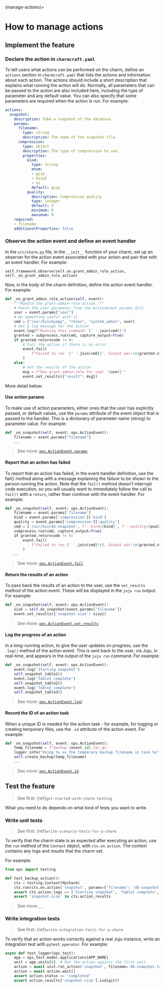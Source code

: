 (manage-actions)=
# How to manage actions

<!-- UPDATE LINKS
> See first: [`juju` | Action](https://juju.is/docs/juju/action), [`juju` | Manage actions](https://juju.is/docs/juju/manage-actions), [`charmcraft` | Manage actions]()
-->

## Implement the feature

### Declare the action in `charmcraft.yaml`

To tell users what actions can be performed on the charm, define an `actions` section in `charmcraft.yaml` that lists the actions and information about each action. The actions should include a short description that explains what running the action will do. Normally, all parameters that can be passed to the action are also included here, including the type of parameter and any default value. You can also specify that some parameters are required when the action is run.
For example:

```yaml
actions:
  snapshot:
    description: Take a snapshot of the database.
    params:
      filename:
        type: string
        description: The name of the snapshot file.
      compression:
        type: object
        description: The type of compression to use.
        properties:
          kind:
            type: string
            enum:
            - gzip
            - bzip2
            - xz
            default: gzip
          quality:
            description: Compression quality
            type: integer
            default: 5
            minimum: 0
            maximum: 9
    required:
    - filename
    additionalProperties: false
```

### Observe the action event and define an event handler

In the `src/charm.py` file, in the `__init__` function of your charm, set up an observer for the action event associated with your action and pair that with an event handler. For example:

```
self.framework.observe(self.on.grant_admin_role_action, self._on_grant_admin_role_action)
```

Now, in the body of the charm definition, define the action event handler. For example:

```python
def _on_grant_admin_role_action(self, event):
    """Handle the grant-admin-role action."""
    # Fetch the user parameter from the ActionEvent params dict
    user = event.params["user"]
    # Do something useful with it
    cmd = ["/usr/bin/myapp", "roles", "system_admin", user]
    # Set a log message for the action
    event.log(f"Running this command: {' '.join(cmd)}")
    granted = subprocess.run(cmd, capture_output=True)
    if granted.returncode != 0:
        # Fail the action if there is an error
        event.fail(
            f"Failed to run '{' '.join(cmd)}'. Output was:\n{granted.stderr.decode('utf-8')}"
        )
    else:
        # Set the results of the action
        msg = f"Ran grant-admin-role for user '{user}'"
        event.set_results({"result": msg})
```

More detail below:

#### Use action params

To make use of action parameters, either ones that the user has explicitly passed, or default values, use the `params` attribute of the event object that is passed to the handler. This is a dictionary of parameter name (string) to parameter value. For example:

```python
def _on_snapshot(self, event: ops.ActionEvent):
    filename = event.params["filename"]
    ...
```

> See more: [`ops.ActionEvent.params`](https://ops.readthedocs.io/en/latest/reference/ops.html#ops.ActionEvent.params)

#### Report that an action has failed

To report that an action has failed, in the event handler definition, use the fail() method along with a message explaining the failure to be shown to the person running the action. Note that the `fail()` method doesn’t interrupt code execution, so you will usually want to immediately follow the call to `fail()` with a `return`, rather than continue with the event handler. For example:

```python
def _on_snapshot(self, event: ops.ActionEvent):
    filename = event.params['filename']
    kind = event.params['compression']['kind']
    quality = event.params['compression']['quality']
    cmd = ['/usr/bin/do-snapshot', f'--kind={kind}', f'--quality={quality}', filename]
    subprocess.run(cmd, capture_output=True)
    if granted.returncode != 0:
        event.fail(
            f"Failed to run {' '.join(cmd)!r}. Output was:\n{granted.stderr.decode('utf-8')}"
        )
   ...
```

> See more: [`ops.ActionEvent.fail`](https://ops.readthedocs.io/en/latest/reference/ops.html#ops.ActionEvent.fail)

#### Return the results of an action

To pass back the results of an action to the user, use the `set_results` method of the action event. These will be displayed in the `juju run` output. For example:

```python
def _on_snapshot(self, event: ops.ActionEvent):
    size = self.do_snapshot(event.params['filename'])
    event.set_results({'snapshot-size': size})
```

> See more: [`ops.ActionEvent.set_results`](https://ops.readthedocs.io/en/latest/reference/ops.html#ops.ActionEvent.set_results)

#### Log the progress of an action

In a long-running action, to give the user updates on progress, use the `.log()` method of the action event. This is sent back to the user, via Juju, in real-time, and appears in the output of the `juju run` command. For example:

```python
def _on_snapshot(self, event: ops.ActionEvent):
    event.log('Starting snapshot')
    self.snapshot_table1()
    event.log('Table1 complete')
    self.snapshot_table2()
    event.log('Table2 complete')
    self.snapshot_table3()
```

> See more: [`ops.ActionEvent.log`](https://ops.readthedocs.io/en/latest/reference/ops.html#ops.ActionEvent.log))

#### Record the ID of an action task

When a unique ID is needed for the action task - for example, for logging or creating temporary files, use the `.id` attribute of the action event. For example:

```python
def _on_snapshot(self, event: ops.ActionEvent):
    temp_filename = f'backup-{event.id}.tar.gz'
    logger.info("Using %s as the temporary backup filename in task %s", filename, event.id)
    self.create_backup(temp_filename)
    ... 
```
> See more: [`ops.ActionEvent.id`](https://ops.readthedocs.io/en/latest/reference/ops.html#ops.ActionEvent.id)

## Test the feature

> See first: {ref}`get-started-with-charm-testing`

What you need to do depends on what kind of tests you want to write.

### Write unit tests

> See first: {ref}`write-scenario-tests-for-a-charm`

To verify that the charm state is as expected after executing an action, use the `run` method of the `Context` object, with `ctx.on.action`. The context contains any logs and results that the charm set.

For example:

```python
from ops import testing

def test_backup_action():
    ctx = testing.Context(MyCharm)
    ctx.run(ctx.on.action('snapshot', params={'filename': 'db-snapshot.tar.gz'}), testing.State())
    assert ctx.action_logs == ['Starting snapshot', 'Table1 complete', 'Table2 complete']
    assert 'snapshot-size' in ctx.action_results
```

> See more: [](ops.testing.Context.action_logs), [](ops.testing.Context.action_results), [](ops.testing.ActionFailed)


### Write integration tests

> See first: {ref}`write-integration-tests-for-a-charm`

To verify that an action works correctly against a real Juju instance, write an integration test with `pytest_operator`. For example:

```python
async def test_logger(ops_test):
    app = ops_test.model.applications[APP_NAME]
    unit = app.units[0]  # Run the action against the first unit.
    action = await unit.run_action('snapshot', filename='db-snapshot.tar.gz')
    action = await action.wait()
    assert action.status == 'completed'
    assert action.results['snapshot-size'].isdigit()
```
